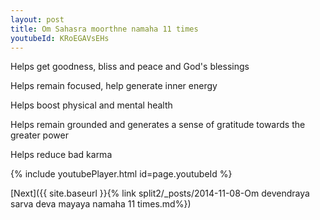 ```yaml
---
layout: post
title: Om Sahasra moorthne namaha 11 times
youtubeId: KRoEGAVsEHs
---
```

 
 
Helps get goodness, bliss and peace and God's blessings
 
Helps remain focused, help generate inner energy 
 
Helps boost physical and mental health 
 
Helps remain grounded and generates a sense of gratitude towards the greater power 
 
Helps reduce bad karma
 
 
 
 


{% include youtubePlayer.html id=page.youtubeId %}
 
[Next]({{ site.baseurl }}{% link  split2/_posts/2014-11-08-Om devendraya sarva deva mayaya namaha 11 times.md%})
 
